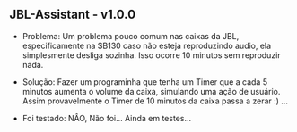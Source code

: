 ## JBL-Assistant - v1.0.0

- Problema: Um problema pouco comum nas caixas da JBL, especificamente na SB130 caso não esteja reproduzindo audio, ela simplesmente desliga sozinha. Isso ocorre 10 minutos sem reproduzir nada.
- Solução: Fazer um programinha que tenha um Timer que a cada 5 minutos aumenta o volume da caixa, simulando uma ação de usuário. Assim provavelmente o Timer de 10 minutos da caixa passa a zerar :) ...

- Foi testado: NÂO, Não foi... Ainda em testes...